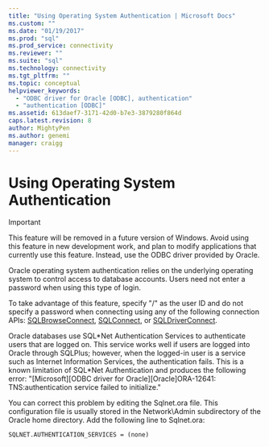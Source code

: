 ```yaml
---
title: "Using Operating System Authentication | Microsoft Docs"
ms.custom: ""
ms.date: "01/19/2017"
ms.prod: "sql"
ms.prod_service: connectivity
ms.reviewer: ""
ms.suite: "sql"
ms.technology: connectivity
ms.tgt_pltfrm: ""
ms.topic: conceptual
helpviewer_keywords: 
  - "ODBC driver for Oracle [ODBC], authentication"
  - "authentication [ODBC]"
ms.assetid: 613daef7-3171-42d0-b7e3-3879280f864d
caps.latest.revision: 8
author: MightyPen
ms.author: genemi
manager: craigg
---
```

# Using Operating System Authentication
> [!IMPORTANT]  
>  This feature will be removed in a future version of Windows. Avoid using this feature in new development work, and plan to modify applications that currently use this feature. Instead, use the ODBC driver provided by Oracle.  
  
 Oracle operating system authentication relies on the underlying operating system to control access to database accounts. Users need not enter a password when using this type of login.  
  
 To take advantage of this feature, specify "/" as the user ID and do not specify a password when connecting using any of the following connection APIs: [SQLBrowseConnect](../../odbc/microsoft/level-2-api-functions-odbc-driver-for-oracle.md), [SQLConnect](../../odbc/microsoft/core-level-api-functions-odbc-driver-for-oracle.md), or [SQLDriverConnect](../../odbc/microsoft/level-1-api-functions-odbc-driver-for-oracle.md).  
  
 Oracle databases use SQL*Net Authentication Services to authenticate users that are logged on. This service works well if users are logged into Oracle through SQLPlus; however, when the logged-in user is a service such as Internet Information Services, the authentication fails. This is a known limitation of SQL\*Net Authentication and produces the following error: "[Microsoft][ODBC driver for Oracle][Oracle]ORA-12641: TNS:authentication service failed to initialize."  
  
 You can correct this problem by editing the Sqlnet.ora file. This configuration file is usually stored in the Network\Admin subdirectory of the Oracle home directory. Add the following line to Sqlnet.ora:  
  
```  
SQLNET.AUTHENTICATION_SERVICES = (none)  
```
